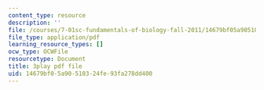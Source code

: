 ```yaml
---
content_type: resource
description: ''
file: /courses/7-01sc-fundamentals-of-biology-fall-2011/14679bf05a90510324fe93fa278dd400_x_vlxGFrZLY.pdf
file_type: application/pdf
learning_resource_types: []
ocw_type: OCWFile
resourcetype: Document
title: 3play pdf file
uid: 14679bf0-5a90-5103-24fe-93fa278dd400
---
```

